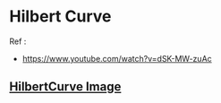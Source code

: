 # Hilbert Curve
Ref : 
* https://www.youtube.com/watch?v=dSK-MW-zuAc

## [HilbertCurve Image](HilbertCurve.JPG)
